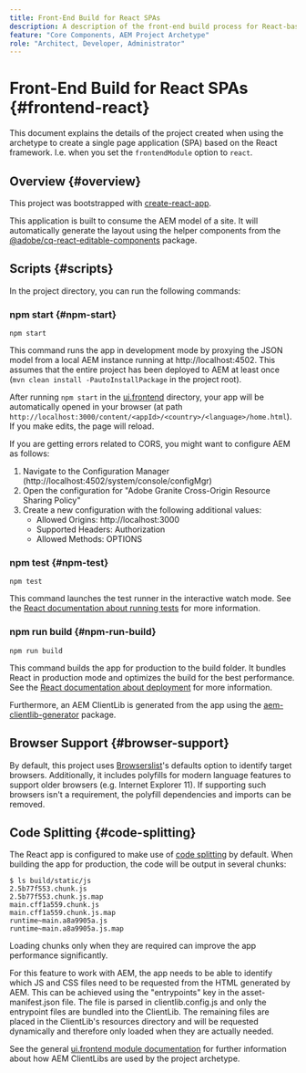 ```yaml
---
title: Front-End Build for React SPAs
description: A description of the front-end build process for React-based SPA projects
feature: "Core Components, AEM Project Archetype"
role: "Architect, Developer, Administrator"
---
```


# Front-End Build for React SPAs {#frontend-react}

This document explains the details of the project created when using the archetype to create a single page application (SPA) based on the React framework. I.e. when you set the `frontendModule` option to `react`.

## Overview {#overview}

This project was bootstrapped with [create-react-app](https://github.com/facebook/create-react-app).

This application is built to consume the AEM model of a site. It will automatically generate the layout using the helper components from the [@adobe/cq-react-editable-components](https://www.npmjs.com/package/@adobe/cq-react-editable-components) package.

## Scripts {#scripts}

In the project directory, you can run the following commands:

### npm start {#npm-start}

```shell
npm start
```

This command runs the app in development mode by proxying the JSON model from a local AEM instance running at http://localhost:4502. This assumes that the entire project has been deployed to AEM at least once (`mvn clean install -PautoInstallPackage` in the project root).

After running `npm start` in the [ui.frontend](uifrontend.md) directory, your app will be automatically opened in your browser (at path `http://localhost:3000/content/<appId>/<country>/<language>/home.html`). If you make edits, the page will reload.

If you are getting errors related to CORS, you might want to configure AEM as follows:

1. Navigate to the Configuration Manager (http://localhost:4502/system/console/configMgr)
1. Open the configuration for "Adobe Granite Cross-Origin Resource Sharing Policy"
1. Create a new configuration with the following additional values:
   * Allowed Origins: http://localhost:3000
   * Supported Headers: Authorization
   * Allowed Methods: OPTIONS

### npm test {#npm-test}

```shell
npm test
```

This command launches the test runner in the interactive watch mode. See the [React documentation about running tests](https://facebook.github.io/create-react-app/docs/running-tests) for more information.

### npm run build {#npm-run-build}

```shell
npm run build
```

This command builds the app for production to the build folder. It bundles React in production mode and optimizes the build for the best performance. See the [React documentation about deployment](https://facebook.github.io/create-react-app/docs/deployment) for more information.

Furthermore, an AEM ClientLib is generated from the app using the [aem-clientlib-generator](https://github.com/wcm-io-frontend/aem-clientlib-generator) package.

## Browser Support {#browser-support}

By default, this project uses [Browserslist](https://github.com/browserslist/browserslist)'s defaults option to identify target browsers. Additionally, it includes polyfills for modern language features to support older browsers (e.g. Internet Explorer 11). If supporting such browsers isn't a requirement, the polyfill dependencies and imports can be removed.

## Code Splitting {#code-splitting}

The React app is configured to make use of [code splitting](https://webpack.js.org/guides/code-splitting) by default. When building the app for production, the code will be output in several chunks:

```shell
$ ls build/static/js
2.5b77f553.chunk.js
2.5b77f553.chunk.js.map
main.cff1a559.chunk.js
main.cff1a559.chunk.js.map
runtime~main.a8a9905a.js
runtime~main.a8a9905a.js.map
```

Loading chunks only when they are required can improve the app performance significantly.

For this feature to work with AEM, the app needs to be able to identify which JS and CSS files need to be requested from the HTML generated by AEM. This can be achieved using the "entrypoints" key in the asset-manifest.json file. The file is parsed in clientlib.config.js and only the entrypoint files are bundled into the ClientLib. The remaining files are placed in the ClientLib's resources directory and will be requested dynamically and therefore only loaded when they are actually needed.

See the general [ui.frontend module documentation](uifrontend.md#clientlibs) for further information about how AEM ClientLibs are used by the project archetype.
